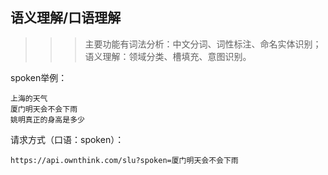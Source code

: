 
## 语义理解/口语理解
>>> 主要功能有词法分析：中文分词、词性标注、命名实体识别；语义理解：领域分类、槽填充、意图识别。

spoken举例：
```
上海的天气
厦门明天会不会下雨
姚明真正的身高是多少
```

请求方式（口语：spoken）：
```
https://api.ownthink.com/slu?spoken=厦门明天会不会下雨
```
